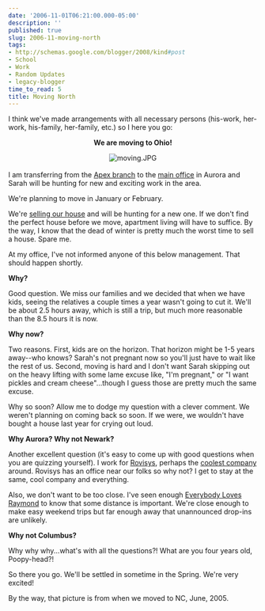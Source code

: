 ```yaml
---
date: '2006-11-01T06:21:00.000-05:00'
description: ''
published: true
slug: 2006-11-moving-north
tags:
- http://schemas.google.com/blogger/2008/kind#post
- School
- Work
- Random Updates
- legacy-blogger
time_to_read: 5
title: Moving North
---
```


I think we've made arrangements with all necessary persons (his-work, her-work, his-family, her-family, etc.) so I here you go:<br /><p align="center"><strong>We are moving to Ohio!</strong></p>

<div style="text-align: center;"><img alt="moving.JPG" id="image528" src="http://www.wassupy.com/wp-content/uploads/2006/11/moving.JPG" /></div><br />I am transferring from the <a href="http://maps.google.com/maps?f=q&amp;hl=en&amp;q=2521+Schieffelin+Rd,+Apex,+NC+27502+(Rovisys+NC)&amp;ie=UTF8&amp;z=15&amp;om=1&amp;iwloc=addr">Apex branch</a> to the <a href="http://maps.google.com/maps?f=q&amp;hl=en&amp;q=1455+Danner+Drive,+Aurora,+OH+(Rovisys+OH)&amp;ie=UTF8&amp;z=15&amp;om=1&amp;iwloc=addr">main office</a> in Aurora and Sarah will be hunting for new and exciting work in the area.

We're planning to move in January or February.

We're <a href="http://www.fsbo.com/list/90492">selling our house</a> and will be hunting for a new one. If we don't find the perfect house before we move, apartment living will have to suffice. By the way, I know that the dead of winter is pretty much the worst time to sell a house. Spare me.

At my office, I've not informed anyone of this below management. That should happen shortly.

<strong>Why? </strong>

Good question. We miss our families and we decided that when we have kids, seeing the relatives a couple times a year wasn't going to cut it. We'll be about 2.5 hours away, which is still a trip, but much more reasonable than the 8.5 hours it is now.

<strong>Why now?</strong>

Two reasons. First, kids are on the horizon. That horizon might be 1-5 years away--who knows? Sarah's not pregnant now so you'll just have to wait like the rest of us. Second, moving is hard and I don't want Sarah skipping out on the heavy lifting with some lame excuse like, "I'm pregnant," or "I want pickles and cream cheese"...though I guess those are pretty much the same excuse.

Why so soon? Allow me to dodge my question with a clever comment. We weren't planning on coming back so soon. If we were, we wouldn't have bought a house last year for crying out loud.

<strong>Why Aurora? Why not Newark?</strong>

Another excellent question (it's easy to come up with good questions when you are quizzing yourself). I work for <a href="http://www.rovisys.com/">Rovisys</a>, perhaps the <a href="http://www.wassupy.com/20061029/work/my-job-rocks/">coolest company</a> around. Rovisys has an office near our folks so why not? I get to stay at the same, cool company and everything.

Also, we don't want to be too close. I've seen enough <a href="http://www.everybodylovesray.com/">Everybody Loves Raymond</a> to know that some distance is important. We're close enough to make easy weekend trips but far enough away that unannounced drop-ins are unlikely.

<strong>Why not Columbus?</strong>

Why why why...what's with all the questions?! What are you four years old, Poopy-head?!

So there you go. We'll be settled in sometime in the Spring. We're very excited!

By the way, that picture is from when we moved to NC, June, 2005.